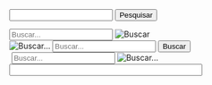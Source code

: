 <style type="text/css"></style>
<div id="w2b-searchbox">
<form id="w2b-searchform" action="/search" method="get">
<input id="s" name="q" value="" type="text" />
<input value="Pesquisar" name="btnG" type="submit"/></form></div>  

<div id="divBusca">
  <input type="text" id="txtBusca" placeholder="Buscar..."/>
  <img src="search3.png" id="btnBusca" alt="Buscar"/>
</div>

<div id="divBusca">
  <img src="search3.png" alt="Buscar..."/>
  <input type="text" id="txtBusca" placeholder="Buscar..."/>
  <button id="btnBusca">Buscar</button>
</div>

<div id="divBusca">
  <img src="search3.png" alt=""/>
  <input type="text" id="txtBusca" placeholder="Buscar..."/>
  <img src="search4.png" alt="Buscar..." id="btnBusca"/>
</div>

<input type="text" name="Nome" size="40" /> 

